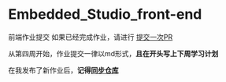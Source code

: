 # Embedded_Studio_front-end
前端作业提交
如果已经完成作业，请进行 [提交一次PR](https://github.com/jxx-sixhh/Embedded_Studio_front-end/blob/master/20220317-%E6%8F%90%E4%BA%A4%E4%B8%80%E6%AC%A1PR.md)

从第四周开始，作业提交一律以md形式，**且在开头写上下周学习计划**


在我发布了新作业后，**记得[同步仓库](https://github.com/jxx-sixhh/Embedded_Studio_front-end/blob/master/20220409%20-%E5%90%8C%E6%AD%A5fork%E7%9A%84%E4%BB%93%E5%BA%93.md)**
